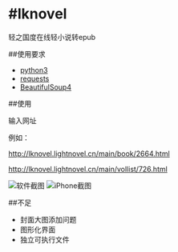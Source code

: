 #lknovel
==========

轻之国度在线轻小说转epub

##使用要求

- [python3](http://www.python.org/getit/ "python3")
- [requests](http://docs.python-requests.org/en/latest/ "requests")
- [BeautifulSoup4](http://www.crummy.com/software/BeautifulSoup/ "BeautifulSoup4")

##使用

输入网址

例如：

http://lknovel.lightnovel.cn/main/book/2664.html

http://lknovel.lightnovel.cn/main/vollist/726.html

![软件截图](https://raw.github.com/bebound/lknovel/master/screenShot/1.PNG)
![iPhone截图](https://raw.github.com/bebound/lknovel/master/screenShot/2.PNG)

##不足

- 封面大图添加问题
- 图形化界面
- 独立可执行文件